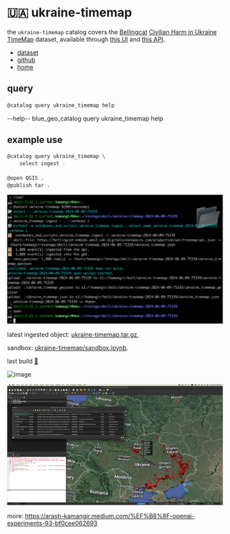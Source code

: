 # 🇺🇦 ukraine-timemap

the `ukraine-timemap` catalog covers the [Bellingcat](https://www.bellingcat.com/) [Civilian Harm in Ukraine TimeMap](https://github.com/bellingcat/ukraine-timemap) dataset, available through [this UI](https://ukraine.bellingcat.com/) and [this API](https://bellingcat-embeds.ams3.cdn.digitaloceanspaces.com/production/ukr/timemap/api.json).

 - [dataset](https://bellingcat-embeds.ams3.cdn.digitaloceanspaces.com/production/ukr/timemap/api.json)
 - [github](https://github.com/bellingcat/ukraine-timemap)
 - [home](https://ukraine.bellingcat.com/)

## query

```bash
@catalog query ukraine_timemap help
```
--help-- blue_geo_catalog query ukraine_timemap help

## example use

```bash
@catalog query ukraine_timemap \
	select ingest -

@open QGIS .
@publish tar .
```

![image](https://github.com/kamangir/assets/blob/main/nbs/ukraine-timemap/ingest_log.png?raw=true)

latest ingested object: [ukraine-timemap.tar.gz](https://kamangir-public.s3.ca-central-1.amazonaws.com/ukraine_timemap.tar.gz), 

sandbox: [ukraine-timemap/sandbox.ipynb](./notebooks/ukraine-timemap/sandbox.ipynb).

last build [🔗](https://kamangir-public.s3.ca-central-1.amazonaws.com/ukraine_timemap/ukraine_timemap.png)

![image](https://kamangir-public.s3.ca-central-1.amazonaws.com/ukraine_timemap/ukraine_timemap.png)

![image](https://github.com/kamangir/assets/blob/main/nbs/ukraine-timemap/QGIS.png?raw=true)

more: https://arash-kamangir.medium.com/%EF%B8%8F-openai-experiments-93-bf0cee062693
